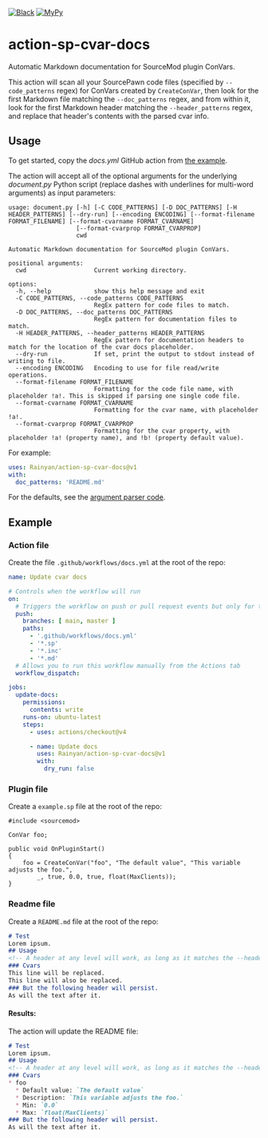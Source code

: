 [![Black](https://github.com/Rainyan/action-sp-cvar-docs/actions/workflows/black.yml/badge.svg)](.github/workflows/black.yml)
[![MyPy](https://github.com/Rainyan/action-sp-cvar-docs/actions/workflows/mypy.yml/badge.svg)](.github/workflows/mypy.yml)

# action-sp-cvar-docs
Automatic Markdown documentation for SourceMod plugin ConVars.

This action will scan all your SourcePawn code files (specified by `--code_patterns` regex) for ConVars created by `CreateConVar`, then look for the first Markdown file matching the `--doc_patterns` regex, and from within it, look for the first Markdown header matching the `--header_patterns` regex, and replace that header's contents with the parsed cvar info.

## Usage
To get started, copy the *docs.yml* GitHub action from [the example](#Example).

The action will accept all of the optional arguments for the underlying *document.py* Python script (replace dashes with underlines for multi-word arguments) as input parameters:
```
usage: document.py [-h] [-C CODE_PATTERNS] [-D DOC_PATTERNS] [-H HEADER_PATTERNS] [--dry-run] [--encoding ENCODING] [--format-filename FORMAT_FILENAME] [--format-cvarname FORMAT_CVARNAME]
                   [--format-cvarprop FORMAT_CVARPROP]
                   cwd

Automatic Markdown documentation for SourceMod plugin ConVars.

positional arguments:
  cwd                   Current working directory.

options:
  -h, --help            show this help message and exit
  -C CODE_PATTERNS, --code_patterns CODE_PATTERNS
                        RegEx pattern for code files to match.
  -D DOC_PATTERNS, --doc_patterns DOC_PATTERNS
                        RegEx pattern for documentation files to match.
  -H HEADER_PATTERNS, --header_patterns HEADER_PATTERNS
                        RegEx pattern for documentation headers to match for the location of the cvar docs placeholder.
  --dry-run             If set, print the output to stdout instead of writing to file.
  --encoding ENCODING   Encoding to use for file read/write operations.
  --format-filename FORMAT_FILENAME
                        Formatting for the code file name, with placeholder !a!. This is skipped if parsing one single code file.
  --format-cvarname FORMAT_CVARNAME
                        Formatting for the cvar name, with placeholder !a!.
  --format-cvarprop FORMAT_CVARPROP
                        Formatting for the cvar property, with placeholder !a! (property name), and !b! (property default value).
```

For example:
```yml
uses: Rainyan/action-sp-cvar-docs@v1
with:
  doc_patterns: 'README.md'
```

For the defaults, see the [argument parser code](https://github.com/search?q=repo%3ARainyan%2Faction-sp-cvar-docs+ArgumentParser&type=code).


## Example
### Action file
Create the file `.github/workflows/docs.yml` at the root of the repo:
```yml
name: Update cvar docs

# Controls when the workflow will run
on:
  # Triggers the workflow on push or pull request events but only for the main branch
  push:
    branches: [ main, master ]
    paths:
      - '.github/workflows/docs.yml'
      - '*.sp'
      - '*.inc'
      - '*.md'
  # Allows you to run this workflow manually from the Actions tab
  workflow_dispatch:

jobs:
  update-docs:
    permissions:
      contents: write
    runs-on: ubuntu-latest
    steps:
      - uses: actions/checkout@v4

      - name: Update docs
        uses: Rainyan/action-sp-cvar-docs@v1
        with:
          dry_run: false
```

### Plugin file
Create a `example.sp` file at the root of the repo:
```sp
#include <sourcemod>

ConVar foo;

public void OnPluginStart()
{
	foo = CreateConVar("foo", "The default value", "This variable adjusts the foo.",
		_, true, 0.0, true, float(MaxClients));
}
```

### Readme file
Create a `README.md` file at the root of the repo:
```md
# Test
Lorem ipsum.
## Usage
<!-- A header at any level will work, as long as it matches the --header_patterns regex -->
### Cvars
This line will be replaced.
This line will also be replaced.
### But the following header will persist.
As will the text after it.
```

#### Results:
The action will update the README file:
```md
# Test
Lorem ipsum.
## Usage
<!-- A header at any level will work, as long as it matches the --header_patterns regex -->
### Cvars
* foo
  * Default value: `The default value`
  * Description: `This variable adjusts the foo.`
  * Min: `0.0`
  * Max: `float(MaxClients)`
### But the following header will persist.
As will the text after it.
```
